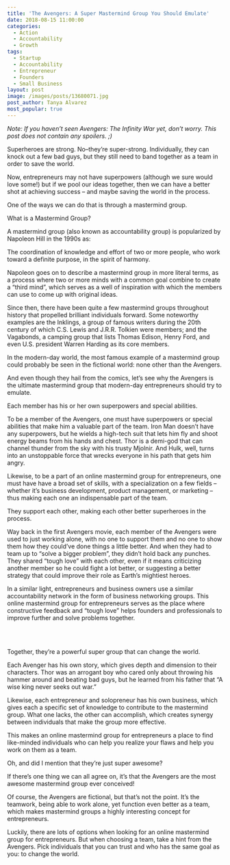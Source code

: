 ```yaml
---
title: 'The Avengers: A Super Mastermind Group You Should Emulate'
date: 2018-08-15 11:00:00
categories:
  - Action
  - Accountability
  - Growth
tags:
  - Startup
  - Accountability
  - Entrepreneur
  - Founders
  - Small Business
layout: post
image: /images/posts/13680071.jpg
post_author: Tanya Alvarez
most_popular: true
---
```


*Note: If you haven’t seen Avengers: The Infinity War yet, don’t worry. This post does not contain any spoilers. ;)*

Superheroes are strong. No–they’re super-strong. Individually, they can knock out a few bad guys, but they still need to band together as a team in order to save the world.

Now, entrepreneurs may not have superpowers (although we sure would love some!) but if we pool our ideas together, then we can have a better shot at achieving success – and maybe saving the world in the process.

One of the ways we can do that is through a mastermind group.

What is a Mastermind Group?

A mastermind group (also known as accountability group) is popularized by Napoleon Hill in the 1990s as:

The coordination of knowledge and effort of two or more people, who work toward a definite purpose, in the spirit of harmony.

Napoleon goes on to describe a mastermind group in more literal terms, as a process where two or more minds with a common goal combine to create a “third mind”, which serves as a well of inspiration with which the members can use to come up with original ideas.

Since then, there have been quite a few mastermind groups throughout history that propelled brilliant individuals forward. Some noteworthy examples are the Inklings, a group of famous writers during the 20th century of which C.S. Lewis and J.R.R. Tolkien were members; and the Vagabonds, a camping group that lists Thomas Edison, Henry Ford, and even U.S. president Warren Harding as its core members.

In the modern-day world, the most famous example of a mastermind group could probably be seen in the fictional world: none other than the Avengers.

And even though they hail from the comics, let’s see why the Avengers is the ultimate mastermind group that modern-day entrepreneurs should try to emulate.

Each member has his or her own superpowers and special abilities.

To be a member of the Avengers, one must have superpowers or special abilities that make him a valuable part of the team. Iron Man doesn’t have any superpowers, but he wields a high-tech suit that lets him fly and shoot energy beams from his hands and chest. Thor is a demi-god that can channel thunder from the sky with his trusty Mjolnir. And Hulk, well, turns into an unstoppable force that wrecks everyone in his path that gets him angry.

Likewise, to be a part of an online mastermind group for entrepreneurs, one must have have a broad set of skills, with a specialization on a few fields – whether it’s business development, product management, or marketing – thus making each one an indispensable part of the team.

They support each other, making each other better superheroes in the process.

Way back in the first Avengers movie, each member of the Avengers were used to just working alone, with no one to support them and no one to show them how they could’ve done things a little better. And when they had to team up to “solve a bigger problem”, they didn’t hold back any punches. They shared “tough love” with each other, even if it means criticizing another member so he could fight a lot better, or suggesting a better strategy that could improve their role as Earth’s mightiest heroes.

In a similar light, entrepreneurs and business owners use a similar accountability network in the form of business networking groups. This online mastermind group for entrepreneurs serves as the place where constructive feedback and “tough love” helps founders and professionals to improve further and solve problems together.

<br> 

Together, they’re a powerful super group that can change the world.

Each Avenger has his own story, which gives depth and dimension to their characters. Thor was an arrogant boy who cared only about throwing his hammer around and beating bad guys, but he learned from his father that “A wise king never seeks out war.”

Likewise, each entrepreneur and solopreneur has his own business, which gives each a specific set of knowledge to contribute to the mastermind group. What one lacks, the other can accomplish, which creates synergy between individuals that make the group more effective.

This makes an online mastermind group for entrepreneurs a place to find like-minded individuals who can help you realize your flaws and help you work on them as a team.

Oh, and did I mention that they’re just super awesome?

If there’s one thing we can all agree on, it’s that the Avengers are the most awesome mastermind group ever conceived!

Of course, the Avengers are fictional, but that’s not the point. It’s the teamwork, being able to work alone, yet function even better as a team, which makes mastermind groups a highly interesting concept for entrepreneurs.

Luckily, there are lots of options when looking for an online mastermind group for entrepreneurs. But when choosing a team, take a hint from the Avengers. Pick individuals that you can trust and who has the same goal as you: to change the world.